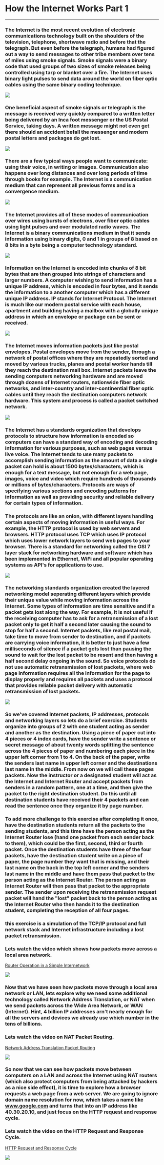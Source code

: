 # How the Internet Works Part 1

---
### The Internet is the most recent evolution of electronic communications technology built on the shoulders of the television, telephone, shortwave radio and before that the telegraph. But even before the telegraph, humans had figured out a way to send messages to other tribe members over tens of miles using smoke signals. Smoke signals were a binary code that used groups of two sizes of smoke releases being controlled using tarp or blanket over a fire. The Internet uses binary light pulses to send data around the world on fiber optic cables using the same binary coding technique.
![](images/SmokeAndTelegraph.png)
### One beneficial aspect of smoke signals or telegraph is the message is received very quickly compared to a written letter being delivered by an Inca foot messenger or the US Postal Service, taking days. A written message might not even get there should an accident befall the messenger and modern postal letters and packages do get lost.
![](images/IncaMessenger.png)
### There are a few typical ways people want to communicate: using their voice, in writing or images. Communication also happens over long distances and over long periods of time through books for example. The Internet is a communication medium that can represent all previous forms and is a convergence medium.
![](images/Convergence.png)
### The Internet provides all of these modes of communication over wires using bursts of electrons, over fiber optic cables using light pulses and over modulated radio waves. The Internet is a binary communications medium in that it sends information using binary digits, 0 and 1 in groups of 8 based on 8 bits in a byte being a computer technology standard.
![](images/TypesOfConnections.png)
### Information on the Internet is encoded into chunks of 8 bit bytes that are then grouped into strings of characters and larger numbers. A computer wishing to send information has a unique IP address, which is encoded in four bytes, and it sends the information to a another computer which has a different unique IP address. IP stands for Internet Protocol. The Internet is much like our modern postal service with each house, apartment and building having a mailbox with a globally unique address in which an envelope or package can be sent or received.
![](images/Mailboxes.png)
### The Internet moves information packets just like postal envelopes. Postal envelopes move from the sender, through a network of postal offices where they are repeatedly sorted and moved by various trucks, planes and postal worker hands till they reach the destination mail box. Internet packets leave the sending computers networking hardware and are moved through dozens of Internet routers, nationwide fiber optic networks, and inter-country and inter-continential fiber optic cables until they reach the destination computers network hardware. This system and process is called a packet switched network.
![](images/InterCountryAndContinentCables.png)
### The Internet has a standards organization that develops protocols to structure how information is encoded so computers can have a standard way of encoding and decoding information for various purposes, such as web pages versus live voice. The Internet tends to use many packets to accomplish sending information as the amount of data a single packet can hold is about 1500 bytes/characters, which is enough for a text message, but not enough for a web page, images, voice and video which require hundreds of thousands or millions of bytes/characters. Protocols are ways of specifying various sections and encoding patterns for information as well as providing security and reliable delivery for certain types of information.

### The protocols are like an onion, with different layers handling certain aspects of moving information in useful ways.  For example, the HTTP protocol is used by web servers and browsers. HTTP protocol uses TCP which uses IP protocol which uses lower network layers to send web pages to your browser. There is a standard for networking called the OSI 7 layer stack for networking hardware and software which has been implemented in Ethernet, WiFi and all popular operating systems as API's for applications to use. 
![](images/SevenLayers.png)
### The networking standards organization created the layered networking model seperating different layers which provide their unique value while moving information across the Internet. Some types of information are time sensitive and if a packet gets lost along the way. For example, it is not useful if the receiving computer has to ask for a retransmission of a lost packet only to get it half a second later causing the sound to stop for half a second. Internet packets, like real postal mail, take time to move from sender to destination, and if packets are carrying voice information, it is better to just have a few milliseconds of silence if a packet gets lost than pausing the sound to wait for the lost packet to be resent and then having a half second delay ongoing in the sound.  So voice protocols do not use automatic retransmission of lost packets, where web page information requires all the information for the page to display properly and requires all packets and uses a protocol that provides reliable packet delivery with automatic retransmission of lost packets.
![](images/VOIP.png)
### So we've covered Internet packets, IP addresses, protocols and networking layers so lets do a brief exercise. Students organize into groups of 2 with one student acting as sender and another as the destination.  Using a piece of paper cut into 4 pieces or 4 index cards, have the sender write a sentence or secret message of about twenty words splitting the sentence across the 4 pieces of paper and numbering each piece in the upper left corner from 1 to 4. On the back of the paper, write the senders last name in upper left corner and the destinations last name in the middle. From now on we will call these pages packets. Now the instructor or a designated student will act as the Internet and Internet Router and accept packets from senders in a random pattern, one at a time, and then give the packet to the right destination student.  Do this until all destination students have received their 4 packets and can read the sentence once they organize it by page number.
### To add more challenge to this exercise after completing it once, have the destination students return all the packets to the sending students, and this time have the person acting as the Internet Router lose (hand one packet from each sender back to them), which could be the first, second, third or fourth packet.  Once the destination students have three of the four packets, have the destination student write on a piece of paper, the page number they want that is missing, and their last name on the back in the top left corner and the senders last name in the middle and have them pass that packet to the person acting as the Internet Router. The person acting as Internet Router will then pass that packet to the appropriate sender. The sender upon receiving the retransmission request packet will hand the "lost" packet back to the person acting as the Internet Router who then hands it to the destination student, completing the reception of all four pages.

### this exercise is a simulation of the TCP/IP protocol and full network stack and Internet infrastructure including a lost packet retransmission.

### Lets watch the video which shows how packets move across a local area network.

[Router Operation in a Simple Internetwork](https://www.youtube.com/watch?v=GTyE4eHxMuY)

![](images/NetworkTransport.png)

### Now that we have seen how packets move through a local area network or LAN, lets explore why we need some additional technology called Network Address Translation, or NAT when we send packets across the Wide Area Network, or WAN (Internet). Hint, 4 billion IP addresses arn't nearly enough for all the servers and devices we already use which number in the tens of billions.

### Lets watch the video on NAT Packet Routing.

[Network Address Translation Packet Routing](https://www.youtube.com/watch?v=QBqPzHEDzvo)

![](images/NetworkAddressTranslation.png)

### So now that we can see how packets move between computers on a LAN and across the Internet using NAT routers (which also protect computers from being attacked by hackers as a nice side effect), it is time to explore how a browser requests a web page from a web server. We are going to ignore domain name resolution for now, which takes a name like www.google.com and turns that into an IP address like 40.30.20.10, and just focus on the HTTP request and response cycle.

### Lets watch the video on the HTTP Request and Response Cycle.

[HTTP Request and Response Cycle](https://www.youtube.com/watch?v=DrI2lUXL1no)

![](images/HTTPRequest.png)
